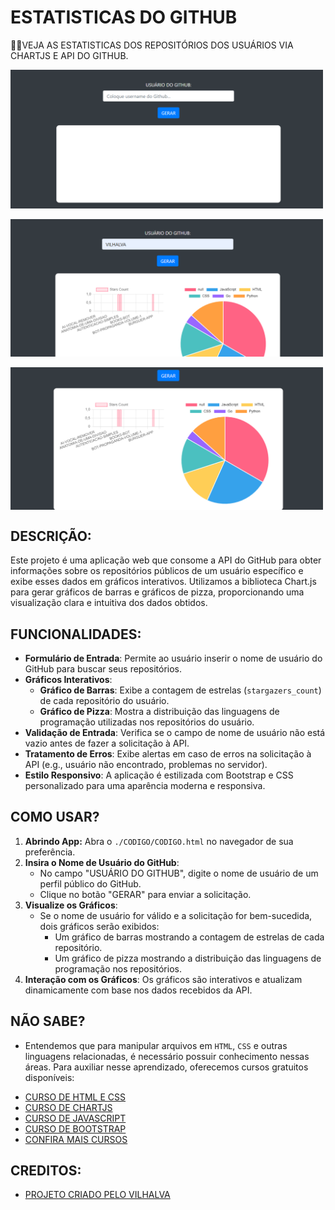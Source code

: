 # ESTATISTICAS DO GITHUB
👨‍🏫VEJA AS ESTATISTICAS DOS REPOSITÓRIOS DOS USUÁRIOS VIA CHARTJS E API DO GITHUB.

<img src="./IMAGENS/FOTO_1.png" align="center" width="500"> <br> <br>
<img src="./IMAGENS/FOTO_2.png" align="center" width="500"> <br> <br>
<img src="./IMAGENS/FOTO_3.png" align="center" width="500"> <br>

## DESCRIÇÃO:
Este projeto é uma aplicação web que consome a API do GitHub para obter informações sobre os repositórios públicos de um usuário específico e exibe esses dados em gráficos interativos. Utilizamos a biblioteca Chart.js para gerar gráficos de barras e gráficos de pizza, proporcionando uma visualização clara e intuitiva dos dados obtidos.

## FUNCIONALIDADES:
- **Formulário de Entrada**: Permite ao usuário inserir o nome de usuário do GitHub para buscar seus repositórios.
- **Gráficos Interativos**:
  - **Gráfico de Barras**: Exibe a contagem de estrelas (`stargazers_count`) de cada repositório do usuário.
  - **Gráfico de Pizza**: Mostra a distribuição das linguagens de programação utilizadas nos repositórios do usuário.
- **Validação de Entrada**: Verifica se o campo de nome de usuário não está vazio antes de fazer a solicitação à API.
- **Tratamento de Erros**: Exibe alertas em caso de erros na solicitação à API (e.g., usuário não encontrado, problemas no servidor).
- **Estilo Responsivo**: A aplicação é estilizada com Bootstrap e CSS personalizado para uma aparência moderna e responsiva.

## COMO USAR?
1. **Abrindo App:** Abra o `./CODIGO/CODIGO.html` no navegador de sua preferência.
2. **Insira o Nome de Usuário do GitHub**:
   - No campo "USUÁRIO DO GITHUB", digite o nome de usuário de um perfil público do GitHub.
   - Clique no botão "GERAR" para enviar a solicitação.
3. **Visualize os Gráficos**:
   - Se o nome de usuário for válido e a solicitação for bem-sucedida, dois gráficos serão exibidos:
     - Um gráfico de barras mostrando a contagem de estrelas de cada repositório.
     - Um gráfico de pizza mostrando a distribuição das linguagens de programação nos repositórios.
4. **Interação com os Gráficos**: Os gráficos são interativos e atualizam dinamicamente com base nos dados recebidos da API.

## NÃO SABE?
- Entendemos que para manipular arquivos em `HTML`, `CSS` e outras linguagens relacionadas, é necessário possuir conhecimento nessas áreas. Para auxiliar nesse aprendizado, oferecemos cursos gratuitos disponíveis:
* [CURSO DE HTML E CSS](https://github.com/VILHALVA/CURSO-DE-HTML-E-CSS)
* [CURSO DE CHARTJS](https://github.com/VILHALVA/CURSO-DE-CHARTJS)
* [CURSO DE JAVASCRIPT](https://github.com/VILHALVA/CURSO-DE-JAVASCRIPT)
* [CURSO DE BOOTSTRAP](https://github.com/VILHALVA/CURSO-DE-BOOTSTRAP)
* [CONFIRA MAIS CURSOS](https://github.com/VILHALVA?tab=repositories&q=+topic:CURSO)

## CREDITOS:
- [PROJETO CRIADO PELO VILHALVA](https://github.com/VILHALVA)